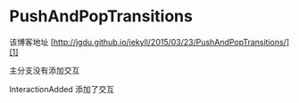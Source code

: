 # PushAndPopTransitions

该博客地址 [http://jgdu.github.io/jekyll/2015/03/23/PushAndPopTransitions/][1]

主分支没有添加交互

InteractionAdded 添加了交互

[1]:http://jgdu.github.io/jekyll/2015/03/23/PushAndPopTransitions/
